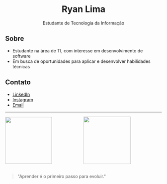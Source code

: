 <h1 align="center">Ryan Lima</h1>

<p align="center">
  Estudante de Tecnologia da Informação
</p>

## Sobre

- Estudante na área de TI, com interesse em desenvolvimento de software  
- Em busca de oportunidades para aplicar e desenvolver habilidades técnicas

## Contato

- [LinkedIn](https://www.linkedin.com/in/ryan-lima-ferreira-705149317/)
- [Instagram](https://www.instagram.com/r.liima7)
- [Email](mailto:ry90ryan@gmail.com)

---

<div style="display: flex; justify-content: space-between; width: 100%; align-items:center;">
  <img height="150em" src="https://github-readme-stats.vercel.app/api/top-langs/?username=RyanLima7&layout=compact&langs_count=10&theme=tokyonight&custom_title=Tecnologias" style="flex: 1;"/>

  <img height="152em" src="https://github-readme-stats.vercel.app/api?username=RyanLima7&show_icons=true&theme=tokyonight&include_all_commits=true&locale=pt-br&count_private=true" style="flex: 1;"/>
</div>

<br/>


> "Aprender é o primeiro passo para evoluir."
